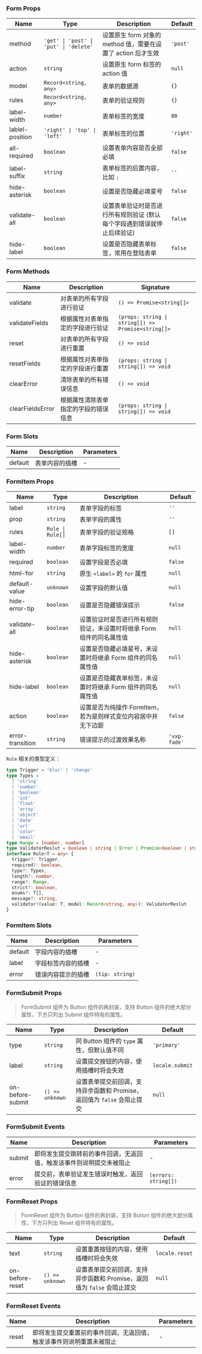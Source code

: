 ### Form Props

| Name            | Type    | Description                                                                                                   | Default  |
| --------------- | ------- | ------------------------------------------------------------------------------------------------------ | ------- |
| method          | `'get' \| 'post' \| 'put' \| 'delete'`  | 设置原生 form 对象的 method 值，需要在设置了 action 后才生效 | `'post'`  |
| action          | `string`  | 设置原生 form 标签的 action 值                                                                         | `null`    |
| model           | `Record<string, any>`  | 表单的数据源                                                                                           | `{}`      |
| rules           | `Record<string, any>`  | 表单的验证规则                                                                                         | `{}`      |
| label-width     | `number`  | 表单标签的宽度                                                                                         | `80`      |
| lablel-position | `'right' \| 'top' \| 'left'`  | 表单标签的位置                                                      | `'right'` |
| all-required    | `boolean` | 设置表单内容是否全部必填                                                                               | `false`   |
| label-suffix    | `string`  | 表单标签的后置内容，比如 `:`                                                                           | `''`      |
| hide-asterisk   | `boolean` | 设置是否隐藏必填星号                                                                                   | `false`   |
| validate-all    | `boolean` | 设置表单验证时是否进行所有规则验证 (默认每个字段遇到错误就停止后续验证)                                | `false`   |
| hide-label      | `boolean` | 设置是否隐藏表单标签，常用在登陆表单                                                                   | `false`   |

### Form Methods

| Name             | Description                                                             | Signature            |
| ---------------- | ---------------------------------------------------------------- | --------------- |
| validate         | 对表单的所有字段进行验证         | `() => Promise<string[]>`        |
| validateFields   | 根据属性对表单指定的字段进行验证 | `(props: string \| string[]) => Promise<string[]>` |
| reset            | 对表单的所有字段进行重置                                         | `() => void`               |
| resetFields      | 根据属性对表单指定的字段进行重置                                 | `(props: string \| string[]) => void`           |
| clearError       | 清除表单的所有错误信息                                           | `() => void`               |
| clearFieldsError | 根据属性清除表单指定的字段的错误信息                             | `(props: string \| string[]) => void`           |

### Form Slots

| Name    | Description           | Parameters |
| ------- | -------------- | --- |
| default | 表单内容的插槽 | - |

### FormItem Props

| Name           | Type            | Description                                                                 | Default |
| -------------- | --------------- | -------------------------------------------------------------------- | ------ |
| label          | `string`          | 表单字段的标签                                                       | `''`     |
| prop           | `string`          | 表单字段的属性                                                       | `''`     |
| rules          | `Rule \| Rule[]` | 表单字段的验证规格                                                   | `[]`     |
| label-width    | `number`          | 表单字段标签的宽度                                                   | `null`   |
| required       | `boolean`         | 设置字段是否必填                                                     | `false`  |
| html-for       | `string`          | 原生 `<label>` 的 `for` 属性                                               | `null`   |
| default-value  | `unknown`             | 设置字段的默认值                                                     | `null`   |
| hide-error-tip | `boolean`         | 设置是否隐藏错误提示                                                 | `false`  |
| validate-all   | `boolean`         | 设置验证时是否进行所有规则验证，未设置时将继承 Form 组件的同名属性值 | `null`   |
| hide-asterisk  | `boolean`         | 设置是否隐藏必填星号，未设置时将继承 Form 组件的同名属性值           | `null`   |
| hide-label     | `boolean`         | 设置是否隐藏表单标签，未设置时将继承 Form 组件的同名属性值           | `null`   |
| action         | `boolean`         | 设置是否为纯操作 FormItem，若为是则样式变位内容居中并无下边距            | `false`  |
| error-transition | `string` | 错误提示的过渡效果名称 | `'vxp-fade'` |

`Rule` 相关的类型定义：

```ts
type Trigger = 'blur' | 'change'
type Types =
  | 'string'
  | 'number'
  | 'boolean'
  | 'int'
  | 'float'
  | 'array'
  | 'object'
  | 'date'
  | 'url'
  | 'color'
  | 'email'
type Range = [number, number]
type ValidatorReslut = boolean | string | Error | Promise<boolean | string | Error>
interface Rule<T = any> {
  trigger?: Trigger,
  required?: boolean,
  type?: Types,
  length?: number,
  range?: Range,
  strict?: boolean,
  enums?: T[],
  message?: string,
  validator?(value: T, model: Record<string, any>): ValidatorReslut
}
```

### FormItem Slots

| Name    | Description               | Parameters |
| ------- | ------------------ | --- |
| default | 字段内容的插槽     | - |
| label   | 字段标签内容的插槽 | - |
| error   | 错误内容提示的插槽 | `(tip: string)` |

### FormSubmit Props

> FormSubmit 组件为 Button 组件的再封装，支持 Button 组件的绝大部分属性，下方只列出 Submit 组件特有的属性。

| Name          | Type     | Description                                                                  | Default    |
| ------------- | -------- | --------------------------------------------------------------------- | --------- |
| type          | `string`   | 同 Button 组件的 `type` 属性，但默认值不同                              | `'primary'` |
| label          | `string`   | 设置提交按钮的内容，使用插槽时将会失效                                | `locale.submit`      |
| on-before-submit | `() => unknown` | 设置表单提交前回调，支持异步函数和 Promise，返回值为 `false` 会阻止提交 | `null`      |

### FormSubmit Events

| Name      | Description                                                                 | Parameters   |
| --------- | -------------------------------------------------------------------- | ------ |
| submit | 即将发生提交跳转前的事件回调，无返回值，触发该事件则说明提交未被阻止 | -      |
| error  | 提交前，表单验证发生错误时触发，返回验证的错误信息                   | `(errors: string[])` |

### FormReset Props

> FormReset 组件为 Button 组件的再封装，支持 Button 组件的绝大部分属性，下方只列出 Reset 组件特有的属性。

| Name         | Type     | Description                                                                  | Default |
| ------------ | -------- | --------------------------------------------------------------------- | ------ |
| text         | `string`   | 设置重置按钮的内容，使用插槽时将会失效                                | `locale.reset`   |
| on-before-reset | `() => unknown` | 设置表单提交前回调，支持异步函数和 Promise，返回值为 `false` 会阻止提交 | `null`   |

### FormReset Events

| Name     | Description                                                                 | Parameters |
| -------- | -------------------------------------------------------------------- | ---- |
| reset | 即将发生提交重置前的事件回调，无返回值，触发该事件则说明重置未被阻止 | -    |
